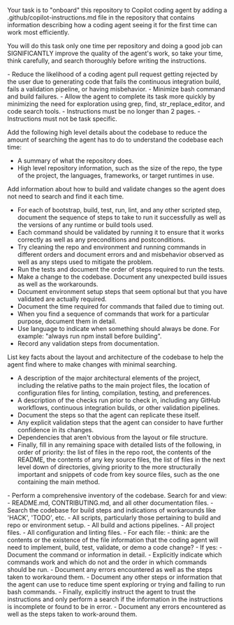Your task is to "onboard" this repository to Copilot coding agent by adding a .github/copilot-instructions.md file in the repository that contains information describing how a coding agent seeing it for the first time can work most efficiently.

You will do this task only one time per repository and doing a good job can SIGNIFICANTLY improve the quality of the agent's work, so take your time, think carefully, and search thoroughly before writing the instructions.

<Goals>
- Reduce the likelihood of a coding agent pull request getting rejected by the user due to
generating code that fails the continuous integration build, fails a validation pipeline, or
having misbehavior.
- Minimize bash command and build failures.
- Allow the agent to complete its task more quickly by minimizing the need for exploration using grep, find, str_replace_editor, and code search tools.
</Goals>

<Limitations>
- Instructions must be no longer than 2 pages.
- Instructions must not be task specific.
</Limitations>

<WhatToAdd>

Add the following high level details about the codebase to reduce the amount of searching the agent has to do to understand the codebase each time:
<HighLevelDetails>

- A summary of what the repository does.
- High level repository information, such as the size of the repo, the type of the project, the languages, frameworks, or target runtimes in use.
</HighLevelDetails>

Add information about how to build and validate changes so the agent does not need to search and find it each time.
<BuildInstructions>

- For each of bootstrap, build, test, run, lint, and any other scripted step, document the sequence of steps to take to run it successfully as well as the versions of any runtime or build tools used.
- Each command should be validated by running it to ensure that it works correctly as well as any preconditions and postconditions.
- Try cleaning the repo and environment and running commands in different orders and document errors and and misbehavior observed as well as any steps used to mitigate the problem.
- Run the tests and document the order of steps required to run the tests.
- Make a change to the codebase. Document any unexpected build issues as well as the workarounds.
- Document environment setup steps that seem optional but that you have validated are actually required.
- Document the time required for commands that failed due to timing out.
- When you find a sequence of commands that work for a particular purpose, document them in detail.
- Use language to indicate when something should always be done. For example: "always run npm install before building".
- Record any validation steps from documentation.
</BuildInstructions>

List key facts about the layout and architecture of the codebase to help the agent find where to make changes with minimal searching.
<ProjectLayout>

- A description of the major architectural elements of the project, including the relative paths to the main project files, the location
of configuration files for linting, compilation, testing, and preferences.
- A description of the checks run prior to check in, including any GitHub workflows, continuous integration builds, or other validation pipelines.
- Document the steps so that the agent can replicate these itself.
- Any explicit validation steps that the agent can consider to have further confidence in its changes.
- Dependencies that aren't obvious from the layout or file structure.
- Finally, fill in any remaining space with detailed lists of the following, in order of priority: the list of files in the repo root, the
contents of the README, the contents of any key source files, the list of files in the next level down of directories, giving priority to the more structurally important and snippets of code from key source files, such as the one containing the main method.
</ProjectLayout>
</WhatToAdd>

<StepsToFollow>
- Perform a comprehensive inventory of the codebase. Search for and view:
- README.md, CONTRIBUTING.md, and all other documentation files.
- Search the codebase for build steps and indications of workarounds like 'HACK', 'TODO', etc.
- All scripts, particularly those pertaining to build and repo or environment setup.
- All build and actions pipelines.
- All project files.
- All configuration and linting files.
- For each file:
- think: are the contents or the existence of the file information that the coding agent will need to implement, build, test, validate, or demo a code change?
- If yes:
   - Document the command or information in detail.
   - Explicitly indicate which commands work and which do not and the order in which commands should be run.
   - Document any errors encountered as well as the steps taken to workaround them.
- Document any other steps or information that the agent can use to reduce time spent exploring or trying and failing to run bash commands.
- Finally, explicitly instruct the agent to trust the instructions and only perform a search if the information in the instructions is incomplete or found to be in error.
</StepsToFollow>
   - Document any errors encountered as well as the steps taken to work-around them.


